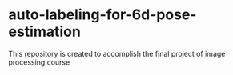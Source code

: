 # auto-labeling-for-6d-pose-estimation

This repository is created to accomplish the final project of image processing course
